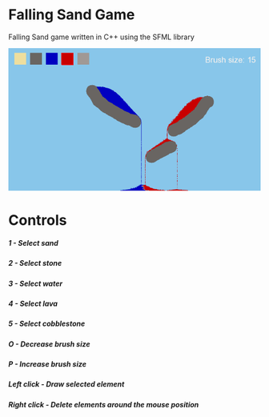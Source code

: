 # Falling Sand Game
Falling Sand game written in C++ using the SFML library

![Screenshot](https://github.com/Sapheir/FallingSandGame/blob/main/example.PNG)

# Controls

##### 1 - Select sand

##### 2 - Select stone

##### 3 - Select water

##### 4 - Select lava

##### 5 - Select cobblestone

##### O - Decrease brush size

##### P - Increase brush size

##### Left click - Draw selected element

##### Right click - Delete elements around the mouse position
